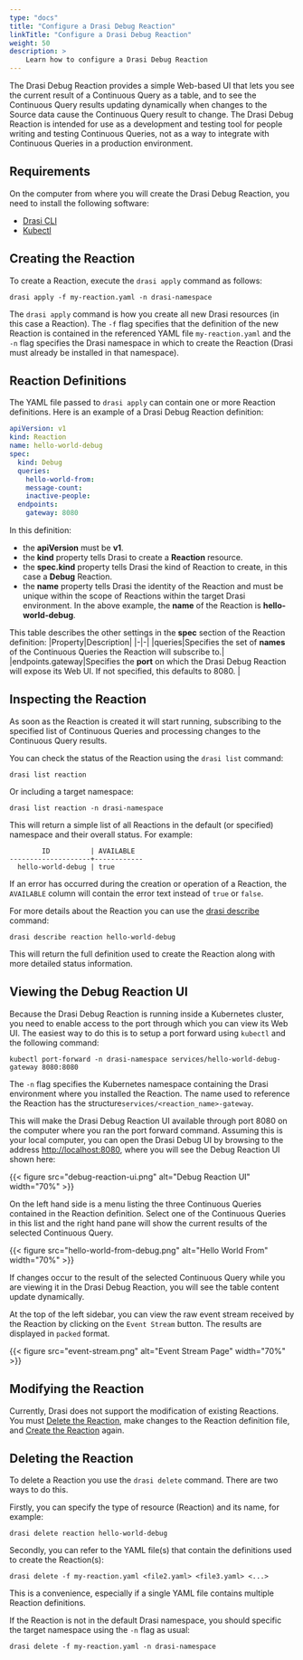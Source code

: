 ```yaml
---
type: "docs"
title: "Configure a Drasi Debug Reaction"
linkTitle: "Configure a Drasi Debug Reaction"
weight: 50
description: >
    Learn how to configure a Drasi Debug Reaction
---
```


The Drasi Debug Reaction provides a simple Web-based UI that lets you see the current result of a Continuous Query as a table, and to see the Continuous Query results updating dynamically when changes to the Source data cause the Continuous Query result to change. The Drasi Debug Reaction is intended for use as a development and testing tool for people writing and testing Continuous Queries, not as a way to integrate with Continuous Queries in a production environment.

## Requirements
On the computer from where you will create the Drasi Debug Reaction, you need to install the following software:
- [Drasi CLI](/reference/command-line-interface/) 
- [Kubectl](https://kubernetes.io/docs/tasks/tools/#kubectl)

## Creating the Reaction
To create a Reaction, execute the `drasi apply` command as follows:

```text
drasi apply -f my-reaction.yaml -n drasi-namespace
```

The `drasi apply` command is how you create all new Drasi resources (in this case a Reaction). The `-f` flag specifies that the definition of the new Reaction is contained in the referenced YAML file `my-reaction.yaml` and the `-n` flag specifies the Drasi namespace in which to create the Reaction (Drasi must already be installed in that namespace).

## Reaction Definitions
The YAML file passed to `drasi apply` can contain one or more Reaction definitions. Here is an example of a Drasi Debug Reaction definition:

```yaml {#hello-world-debug-reaction}
apiVersion: v1
kind: Reaction
name: hello-world-debug
spec:
  kind: Debug
  queries:
    hello-world-from:
    message-count:
    inactive-people:
  endpoints:
    gateway: 8080    
```

In this definition: 
- the **apiVersion** must be **v1**.
- the **kind** property tells Drasi to create a **Reaction** resource.
- the **spec.kind** property tells Drasi the kind of Reaction to create, in this case a **Debug** Reaction. 
- the **name** property tells Drasi the identity of the Reaction and must be unique within the scope of Reactions within the target Drasi environment. In the above example, the **name** of the Reaction is **hello-world-debug**.

This table describes the other settings in the **spec** section of the Reaction definition:
|Property|Description|
|-|-|
|queries|Specifies the set of **names** of the Continuous Queries the Reaction will subscribe to.|
|endpoints.gateway|Specifies the **port** on which the Drasi Debug Reaction will expose its Web UI. If not specified, this defaults to 8080. |

## Inspecting the Reaction
As soon as the Reaction is created it will start running, subscribing to the specified list of Continuous Queries and processing changes to the Continuous Query results.

You can check the status of the Reaction using the `drasi list` command:

```text
drasi list reaction
```

Or including a target namespace:

```text
drasi list reaction -n drasi-namespace
```

This will return a simple list of all Reactions in the default (or specified) namespace and their overall status. For example:

```
        ID          | AVAILABLE
--------------------+------------
  hello-world-debug | true
```

If an error has occurred during the creation or operation of a Reaction, the `AVAILABLE` column will contain the error text instead of `true` or `false`.

For more details about the Reaction you can use the [drasi describe](/reference/command-line-interface#drasi-describe) command:

```text
drasi describe reaction hello-world-debug
```

This will return the full definition used to create the Reaction along with more detailed status information.

## Viewing the Debug Reaction UI
Because the Drasi Debug Reaction is running inside a Kubernetes cluster, you need to enable access to the port through which you can view its Web UI. The easiest way to do this is to setup a port forward using `kubectl` and the following command:

```kubectl
kubectl port-forward -n drasi-namespace services/hello-world-debug-gateway 8080:8080
```

The `-n` flag specifies the Kubernetes namespace containing the Drasi environment where you installed the Reaction. The name used to reference the Reaction has the structure`services/<reaction_name>-gateway`.

This will make the Drasi Debug Reaction UI available through port 8080 on the computer where you ran the port forward command. Assuming this is your local computer, you can open the Drasi Debug UI by browsing to the address [http://localhost:8080](http://localhost:8080), where you will see the Debug Reaction UI shown here:

{{< figure src="debug-reaction-ui.png" alt="Debug Reaction UI" width="70%" >}}

On the left hand side is a menu listing the three Continuous Queries contained in the Reaction definition. Select one of the Continuous Queries in this list and the right hand pane will show the current results of the selected Continuous Query. 

{{< figure src="hello-world-from-debug.png" alt="Hello World From" width="70%" >}}

If changes occur to the result of the selected Continuous Query while you are viewing it in the Drasi Debug Reaction, you will see the table content update dynamically.

At the top of the left sidebar, you can view the raw event stream received by the Reaction by clicking on the `Event Stream` button. The results are displayed in `packed` format.

{{< figure src="event-stream.png" alt="Event Stream Page" width="70%" >}}

## Modifying the Reaction
Currently, Drasi does not support the modification of existing Reactions. You must [Delete the Reaction](#deleting-the-reaction), make changes to the Reaction definition file, and [Create the Reaction](#creating-the-reaction) again.

## Deleting the Reaction
To delete a Reaction you use the `drasi delete` command. There are two ways to do this. 

Firstly, you can specify the type of resource (Reaction) and its name, for example:

```text
drasi delete reaction hello-world-debug
```

Secondly, you can refer to the YAML file(s) that contain the definitions used to create the Reaction(s):

```text
drasi delete -f my-reaction.yaml <file2.yaml> <file3.yaml> <...>
```

This is a convenience, especially if a single YAML file contains multiple Reaction definitions. 

If the Reaction is not in the default Drasi namespace, you should specific the target namespace using the `-n` flag as usual:

```text
drasi delete -f my-reaction.yaml -n drasi-namespace
```